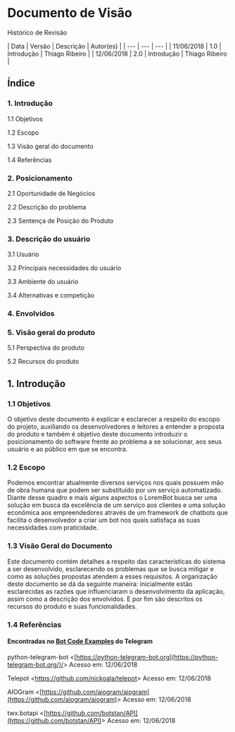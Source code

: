 # Documento de Visão

Histórico de Revisão

| Data | Versão | Descrição | Autor\(es\) |
| --- | --- | --- |
| 11/06/2018 | 1.0 | Introdução | Thiago Ribeiro |
| 12/06/2018 | 2.0 | Introdução | Thiago Ribeiro |

## Índice

### 1. Introdução

1.1 Objetivos

1.2 Escopo

1.3 Visão geral do documento

1.4 Referências

### 2. Posicionamento

2.1 Oportunidade de Negócios

2.2 Descrição do problema

2.3 Sentença de Posição do Produto

### 3. Descrição do usuário

3.1 Usuário

3.2 Principais necessidades do usuário

3.3 Ambiente do usuário

3.4 Alternativas e competição

### 4. Envolvidos

### 5. Visão geral do produto

5.1 Perspectiva do produto

5.2 Recursos do produto

## 1. Introdução

### 1.1 Objetivos

O objetivo deste documento é explicar e esclarecer a respeito do escopo do projeto, auxiliando os desenvolvedores e leitores a entender a proposta do produto e também é objetivo deste documento introduzir o posicionamento do software frente ao problema a se solucionar, aos seus usuário e ao público em que se encontra.

### 1.2 Escopo

Podemos encontrar atualmente diversos serviços nos quais possuem mão de obra humana que podem ser substituído por um serviço automatizado. Diante desse quadro e mais alguns aspectos o LoremBot busca ser uma solução em busca da excelência de um serviço aos clientes e uma solução econômica aos empreendedores através de um framework de chatbots que facilita o desenvolvedor a criar um bot nos quais satisfaça as suas necessidades com praticidade.

### 1.3 Visão Geral do Documento

Este documento contém detalhes a respeito das características do sistema a ser desenvolvido, esclarecendo os problemas que se busca mitigar e como as soluções propostas atendem a esses requisitos. A organização deste documento se dá da seguinte maneira: inicialmente estão esclarecidas as razões que influenciaram o desenvolvimento da aplicação, assim como a descrição dos envolvidos. E por fim são descritos os recursos do produto e suas funcionalidades.

### 1.4 Referências

#### Encontradas no [Bot Code Examples](https://core.telegram.org/bots/samples) do Telegram 

python-telegram-bot &lt;[https://python-telegram-bot.org](https://python-telegram-bot.org/)/&gt; Acesso em: 12/06/2018

Telepot &lt;https://github.com/nickoala/telepot&gt; Acesso em: 12/06/2018

AIOGram &lt;[https://github.com/aiogram/aiogram](https://github.com/aiogram/aiogram)&gt; Acesso em: 12/06/2018

twx.botapi &lt;[https://github.com/botstan/API](https://github.com/botstan/API)&gt; Acesso em: 12/06/2018



